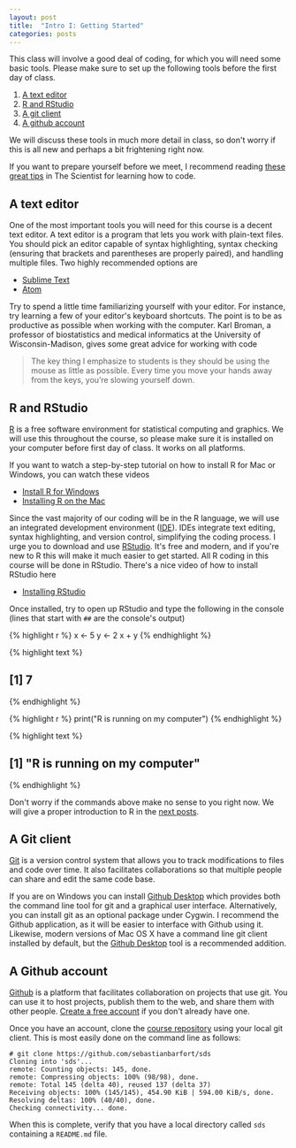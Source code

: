 ```yaml
---
layout: post
title:  "Intro I: Getting Started"
categories: posts
---
```


This class will involve a good deal of coding, for which you will need some basic tools. Please make sure to set up the following tools before the first day of class.

1. [A text editor](#a-text-editor)
2. [R and RStudio](#r-and-rstudio)
3. [A git client](#a-git-client)
4. [A github account](#a-github-account)  

We will discuss these tools in much more detail in class, so don't worry if this is all new and perhaps a bit frightening right now.

If you want to prepare yourself before we meet, I recommend reading [these great tips](http://www.the-scientist.com/?articles.view/articleNo/43632/title/Get-With-the-Program/) in The Scientist for learning how to code.

## A text editor

One of the most important tools you will need for this course is a decent text editor. A text editor is a program that lets you work with plain-text files. You should pick an editor capable of syntax highlighting, syntax checking (ensuring that brackets and parentheses are properly paired), and handling multiple files. Two highly recommended options are

- [Sublime Text](http://www.sublimetext.com/)
- [Atom](https://atom.io/)

Try to spend a little time familiarizing yourself with your editor. For instance, try learning a few of your editor's keyboard shortcuts. The point is to be as productive as possible when working with the computer.
Karl Broman, a professor of biostatistics and medical informatics at the University of Wisconsin-Madison, gives some great advice for working with code

> The key thing I emphasize to students is they should be using the mouse as
> little as possible. Every time you move your hands away from the keys,
> you’re slowing yourself down.

## R and RStudio

[R](http://www.r-project.org/) is a free software environment for statistical computing and graphics. We will use this throughout the course, so please make sure it is installed on your computer before first day of class. It works on all platforms.

If you want to watch a step-by-step tutorial on how to install R for Mac or Windows, you can watch these videos

- [Install R for Windows](https://www.youtube.com/watch?v=Ohnk9hcxf9M&feature=youtu.be)
- [Installing R on the Mac](https://www.youtube.com/watch?v=uxuuWXU-7UQ&feature=youtu.be)

Since the vast majority of our coding will be in the R language, we will use an integrated development environment ([IDE](http://en.wikipedia.org/wiki/Integrated_development_environment)). IDEs integrate text editing, syntax highlighting, and version control,
simplifying the coding process. I urge you to download and use [RStudio](http://www.rstudio.com/). It's free and modern, and if you're new to R this will make it much easier to get started. All R coding in this course will be done in RStudio. There's a nice video of how to install RStudio here

- [Installing RStudio](https://www.youtube.com/watch?v=bM7Sfz-LADM&feature=youtu.be)

Once installed, try to open up RStudio and type the following in the console (lines that start with `##` are the console's output)


{% highlight r %}
x <- 5
y <- 2
x + y
{% endhighlight %}



{% highlight text %}
## [1] 7
{% endhighlight %}



{% highlight r %}
print("R is running on my computer")
{% endhighlight %}



{% highlight text %}
## [1] "R is running on my computer"
{% endhighlight %}

Don't worry if the commands above make no sense to you right now. We will give a proper introduction to R in the [next posts](xxx).

## A Git client

[Git](http://git-scm.com) is a version control system that allows you to track modifications to files and code over time. It also facilitates collaborations so that multiple people can share and edit the same code base.

If you are on Windows you can install [Github Desktop](https://desktop.github.com) which provides both the command line tool for git and a graphical user interface. Alternatively, you can install git as an optional package under Cygwin. I recommend the Github application, as it will be easier to interface with Github using it. Likewise, modern versions of Mac OS X have a command line git client installed by default, but the [Github Desktop](https://desktop.github.com) tool is a recommended addition.

## A Github account

[Github](http://github.com) is a platform that facilitates collaboration on projects that use git. You can use it to host projects, publish them to the web, and share them with other people. [Create a free account](https://help.github.com/articles/signing-up-for-a-new-github-account/) if you don't already have one.

Once you have an account, clone the [course repository](https://github.com/sebastianbarfort/sds) using your local git client. This is most easily done on the command line as follows:

    # git clone https://github.com/sebastianbarfort/sds
	Cloning into 'sds'...
	remote: Counting objects: 145, done.
	remote: Compressing objects: 100% (98/98), done.
	remote: Total 145 (delta 40), reused 137 (delta 37)
	Receiving objects: 100% (145/145), 454.90 KiB | 594.00 KiB/s, done.
	Resolving deltas: 100% (40/40), done.
	Checking connectivity... done.

When this is complete, verify that you have a local directory called ``sds`` containing a ``README.md`` file.


